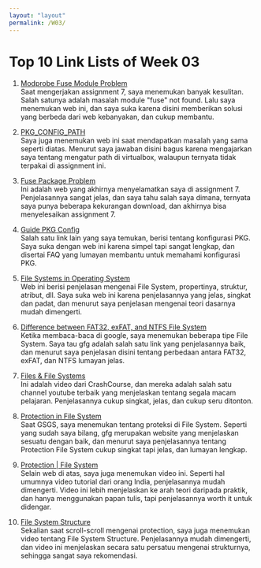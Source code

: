 ```yaml
---
layout: "layout"
permalink: /W03/
---
```


# Top 10 Link Lists of Week 03

1. [Modprobe Fuse Module Problem](https://itectec.com/ubuntu/ubuntu-modprobe-fuse-returns-module-fuse-not-found/)<br>
Saat mengerjakan assignment 7, saya menemukan banyak kesulitan. Salah satunya adalah masalah module "fuse" not found. Lalu saya menemukan web ini, dan saya suka karena disini memberikan solusi yang berbeda dari web kebanyakan, dan cukup membantu.

2. [PKG_CONFIG_PATH](https://askubuntu.com/questions/210210/pkg-config-path-environment-variable)<br>
Saya juga menemukan web ini saat mendapatkan masalah yang sama seperti diatas. Menurut saya jawaban disini bagus karena mengajarkan saya tentang mengatur path di virtualbox, walaupun ternyata tidak terpakai di assignment ini.

3. [Fuse Package Problem](https://unix.stackexchange.com/questions/328016/fuse-is-installed-but-compiler-is-saying-no-package-fuse-found/328019)<br>
Ini adalah web yang akhirnya menyelamatkan saya di assignment 7. Penjelasannya sangat jelas, dan saya tahu salah saya dimana, ternyata saya punya beberapa kekurangan download, dan akhirnya bisa menyelesaikan assignment 7.

4. [Guide PKG Config](https://people.freedesktop.org/~dbn/pkg-config-guide.html)<br>
Salah satu link lain yang saya temukan, berisi tentang konfigurasi PKG. Saya suka dengan web ini karena simpel tapi sangat lengkap, dan disertai FAQ yang lumayan membantu untuk memahami konfigurasi PKG.

5. [File Systems in Operating System](https://www.guru99.com/file-systems-operating-system.html)<br>
Web ini berisi penjelasan mengenai File System, propertinya, struktur, atribut, dll. Saya suka web ini karena penjelasannya yang jelas, singkat dan padat, dan menurut saya penjelasan mengenai teori dasarnya mudah dimengerti.

6. [Difference between FAT32, exFAT, and NTFS File System](https://www.geeksforgeeks.org/difference-fat32-exfat-ntfs-file-system/)<br>
Ketika membaca-baca di google, saya menemukan beberapa tipe File System. Saya tau gfg adalah salah satu link yang penjelasannya baik, dan menurut saya penjelasan disini tentang perbedaan antara FAT32, exFAT, dan NTFS lumayan jelas.

7. [Files & File Systems](https://youtu.be/KN8YgJnShPM)<br>
Ini adalah video dari CrashCourse, dan mereka adalah salah satu channel youtube terbaik yang menjelaskan tentang segala macam pelajaran. Penjelasannya cukup singkat, jelas, dan cukup seru ditonton.

8. [Protection in File System](https://www.geeksforgeeks.org/protection-in-file-system/)<br>
Saat GSGS, saya menemukan tentang proteksi di File System. Seperti yang sudah saya bilang, gfg merupakan website yang menjelaskan sesuatu dengan baik, dan menurut saya penjelasannya tentang Protection File System cukup singkat tapi jelas, dan lumayan lengkap.

9. [Protection | File System](https://youtu.be/yzWQ3_5ttmE)<br>
Selain web di atas, saya juga menemukan video ini. Seperti hal umumnya video tutorial dari orang India, penjelasannya mudah dimengerti. Video ini lebih menjelaskan ke arah teori daripada praktik, dan hanya menggunakan papan tulis, tapi penjelasannya worth it untuk didengar.

10. [File System Structure](https://www.youtube.com/watch?v=HbgzrKJvDRw)<br>
Sekalian saat scroll-scroll mengenai protection, saya juga menemukan video tentang File System Structure. Penjelasannya mudah dimengerti, dan video ini menjelaskan secara satu persatuu mengenai strukturnya, sehingga sangat saya rekomendasi.

